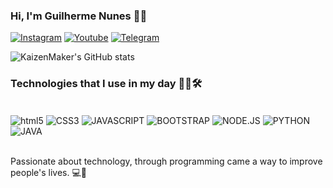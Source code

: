 ### Hi, I'm Guilherme Nunes 👋🏻

[![Instagram](https://img.shields.io/badge/guilherme_nc_-E4405F?style=for-the-badge&logo=instagram&logoColor=white)](https://www.instagram.com/guilherme_nc_/)
[![Youtube](https://img.shields.io/badge/KaizenMaker-FF0000?style=for-the-badge&logo=youtube&logoColor=white)](https://www.youtube.com/channel/UCL60NvLaIsgBFmmBR5TuWig)
[![Telegram](https://img.shields.io/badge/KaizenMaker-2CA5E0?style=for-the-badge&logo=telegram&logoColor=white)](https://t.me/KaizenMaker)

![KaizenMaker's GitHub stats](https://github-readme-stats.vercel.app/api?username=KaizenMaker&show_icons=true&theme=highcontrast)

### Technologies that I use in my day 👨🏻🛠️

<div style="display: inline_block"><br/>
<img align="center" alt="html5" src="https://img.shields.io/badge/HTML5-E34F26?style=for-the-badge&logo=html5&logoColor=white" />

<img align="center" alt="CSS3" src=" https://img.shields.io/badge/CSS3-1572B6?style=for-the-badge&logo=css3&logoColor=white " />

<img align="center" alt="JAVASCRIPT" src=" https://img.shields.io/badge/JavaScript-F7DF1E?style=for-the-badge&logo=javascript&logoColor=black " />

<img align="center" alt="BOOTSTRAP" src=" https://img.shields.io/badge/Bootstrap-563D7C?style=for-the-badge&logo=bootstrap&logoColor=white " />

<img align="center" alt="NODE.JS" src=" https://img.shields.io/badge/Node.js-43853D?style=for-the-badge&logo=node.js&logoColor=white " />

<img align="center" alt="PYTHON" src=" https://img.shields.io/badge/Python-3776AB?style=for-the-badge&logo=python&logoColor=white " />

<img align="center" alt="JAVA" src="https://img.shields.io/badge/Java-ED8B00?style=for-the-badge&logo=openjdk&logoColor=white" />
</div><br/>

Passionate about technology, through programming came a way to improve people's lives. 💻📂
